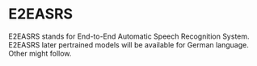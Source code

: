 # E2EASRS
E2EASRS stands for End-to-End Automatic Speech Recognition System. E2EASRS later pertrained models will be available for German language. Other might follow.
